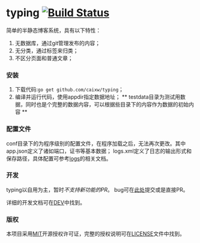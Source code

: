 typing [![Build Status](https://travis-ci.org/caixw/typing.svg?branch=master)](https://travis-ci.org/caixw/typing)
======
 
简单的半静态博客系统，具有以下特性：
 
1. 无数据库，通过git管理发布的内容；
1. 无分类，通过标签来归类；
1. 不区分页面和普通文章；
 
 
 
### 安装
 
1. 下载代码:`go get github.com/caixw/typing`；
1. 编译并运行代码，使用appdir指定数据地址；
** testdata目录为测试用数据，同时也是个完整的数据内容，可以根据些目录下的内容作为数据的初始内容 **
 
 
 
### 配置文件
 
conf目录下的为程序级别的配置文件，在程序加载之后，无法再次更改。其中
app.json定义了诸如端口，证书等基本数据；
logs.xml定义了日志的输出形式和保存路径，具体配置可参考[logs](https://github.com/issue9/logs)的相关文档。
 
 
 
 
### 开发
 
typing以自用为主，暂时*不支持新功能的PR*。
bug可在[此处](https://github.com/caixw/typing/issues)提交或是直接PR。
 
详细的开发文档可在[DEV](DEV.md)中找到。
 
 
 
### 版权
 
本项目采用[MIT](http://opensource.org/licenses/MIT)开源授权许可证，完整的授权说明可在[LICENSE](LICENSE)文件中找到。

